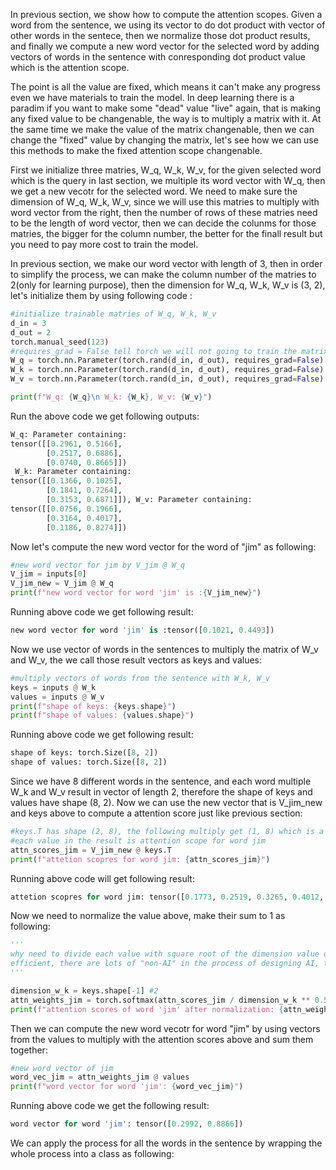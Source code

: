 In previous section, we show how to compute the attention scopes. Given a word from the sentence, we using its vector to do dot product with vector of other words in the sentece, then we normalize 
those dot product results, and finally we compute a new word vector for the selected word by adding vectors of words in the sentence with conresponding dot product value which is the attention scope.

The point is all the value are fixed, which means it can't make any progress even we have materials to train the model. In deep learning there is a paradim if you want to make some "dead" value 
"live" again, that is making any fixed value to be changenable, the way is to multiply a matrix with it. At the same time we make the value of the matrix changenable, then we can change the "fixed"
value by changing the matrix, let's see how we can use this methods to make the fixed attention scope changenable.

First we initialize three matries, W_q, W_k, W_v, for the given selected word which is the query in last section, we multiple its word vector with W_q, then we get a new vecotr for the selected word.
We need to make sure the dimension of W_q, W_k, W_v, since we will use this matries to multiply with word vector from the right, then the number of rows of these matries need to be the length of 
word vector, then we can decide the colunms for those matries, the bigger for the column number, the better for the finall result but you need to pay more cost to train the model.

In previous section, we make our word vector with length of 3, then in order to simplify the process, we can make the column number of the matries to 2(only for learning purpose), then the dimension
for W_q, W_k, W_v is (3, 2), let's initialize them by using following code :

```py
#initialize trainable matries of W_q, W_k, W_v
d_in = 3
d_out = 2
torch.manual_seed(123)
#requires_grad = False tell torch we will not going to train the matrix for now
W_q = torch.nn.Parameter(torch.rand(d_in, d_out), requires_grad=False)
W_k = torch.nn.Parameter(torch.rand(d_in, d_out), requires_grad=False)
W_v = torch.nn.Parameter(torch.rand(d_in, d_out), requires_grad=False)

print(f"W_q: {W_q}\n W_k: {W_k}, W_v: {W_v}")
```

Run the above code we get following outputs:

```py
W_q: Parameter containing:
tensor([[0.2961, 0.5166],
        [0.2517, 0.6886],
        [0.0740, 0.8665]])
 W_k: Parameter containing:
tensor([[0.1366, 0.1025],
        [0.1841, 0.7264],
        [0.3153, 0.6871]]), W_v: Parameter containing:
tensor([[0.0756, 0.1966],
        [0.3164, 0.4017],
        [0.1186, 0.8274]])
```
Now let's compute the new word vector for the word of "jim" as following:

```py
#new word vector for jim by V_jim @ W_q
V_jim = inputs[0]
V_jim_new = V_jim @ W_q
print(f"new word vector for word 'jim' is :{V_jim_new}")
```
Running above code we get following result:

```py
new word vector for word 'jim' is :tensor([0.1021, 0.4493])
```

Now we use vector of words in the sentences to multiply the matrix of W_v and W_v, the we call those result vectors as keys and  values:

```py
#multiply vectors of words from the sentence with W_k, W_v
keys = inputs @ W_k
values = inputs @ W_v
print(f"shape of keys: {keys.shape}")
print(f"shape of values: {values.shape}")
```
Running above code we get following result:

```py
shape of keys: torch.Size([8, 2])
shape of values: torch.Size([8, 2])
```
Since we have 8 different words in the sentence, and each word multiple W_k and W_v result in vector of length 2, therefore the shape of keys and values have shape (8, 2). Now we can use the new
vector that is V_jim_new and keys above to compute a attention score just like previous section:

```py
#keys.T has shape (2, 8), the following multiply get (1, 8) which is a vector with length of 8,
#each value in the result is attention scope for word jim
attn_scores_jim = V_jim_new @ keys.T
print(f"attetion scopres for word jim: {attn_scores_jim}")
```
Running above code will get following result:

```py
attetion scopres for word jim: tensor([0.1773, 0.2519, 0.3265, 0.4012, 0.4758, 0.5504, 0.6250, 0.6996])
```

Now we need to normalize the value above, make their sum to 1 as following:

```py
'''
why need to divide each value with square root of the dimension value of W_k? This is some kind of art, by doing this can make the trainning process more 
efficient, there are lots of "non-AI" in the process of designing AI, the purpose of it is to avoid small gradients which will greatly slow down the progress of traning 
'''

dimension_w_k = keys.shape[-1] #2
attn_weights_jim = torch.softmax(attn_scores_jim / dimension_w_k ** 0.5, dim = -1)
print(f"attention scores of word 'jim' after normalization: {attn_weights_jim}")
```
Then we can compute the new word vecotr for word "jim" by using vectors from the values to multiply with the attention scores above and sum them together:

```py
#new word vector of jim
word_vec_jim = attn_weights_jim @ values
print(f"word vector for word 'jim': {word_vec_jim}")
```
Running above code we get the following result:

```py
word vector for word 'jim': tensor([0.2992, 0.8866])
```

We can apply the process for all the words in the sentence by wrapping the whole process into a class as following:
```py

```
